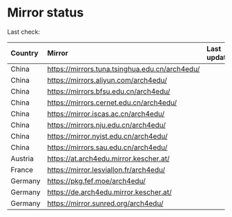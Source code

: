 <script src="./time.js"></script>
# Mirror status
Last check: <script type="text/javascript">localize(1703856015.4750385);</script>

|Country|Mirror|Last update|
|:------|:-----|:----------|
|China|https://mirrors.tuna.tsinghua.edu.cn/arch4edu/|<script type="text/javascript">localize(1703831736);</script>|
|China|https://mirrors.aliyun.com/arch4edu/|<script type="text/javascript">localize(1703831736);</script>|
|China|https://mirrors.bfsu.edu.cn/arch4edu/|<script type="text/javascript">localize(1703831736);</script>|
|China|https://mirrors.cernet.edu.cn/arch4edu/|<script type="text/javascript">localize(1703831736);</script>|
|China|https://mirror.iscas.ac.cn/arch4edu/|<script type="text/javascript">localize(1703831736);</script>|
|China|https://mirrors.nju.edu.cn/arch4edu/|<script type="text/javascript">localize(1703745373);</script>|
|China|https://mirror.nyist.edu.cn/arch4edu/|<script type="text/javascript">localize(1703831736);</script>|
|China|https://mirrors.sau.edu.cn/arch4edu/|<script type="text/javascript">localize(1703831736);</script>|
|Austria|https://at.arch4edu.mirror.kescher.at/|<script type="text/javascript">localize(1703831736);</script>|
|France|https://mirror.lesviallon.fr/arch4edu/|<script type="text/javascript">localize(1703745373);</script>|
|Germany|https://pkg.fef.moe/arch4edu/|<script type="text/javascript">localize(1703831736);</script>|
|Germany|https://de.arch4edu.mirror.kescher.at/|<script type="text/javascript">localize(1703831736);</script>|
|Germany|https://mirror.sunred.org/arch4edu/|<script type="text/javascript">localize(1703831736);</script>|

<script src="./tablefilter/tablefilter.js"></script>
<script src="./table.js"></script>